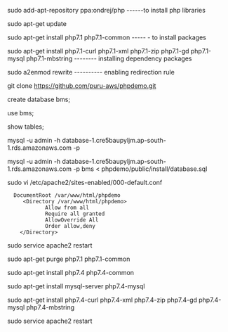 sudo add-apt-repository ppa:ondrej/php     ------to install php libraries
 
sudo apt-get update     

sudo apt-get install php7.1 php7.1-common     ----- - to install packages

sudo apt-get install php7.1-curl php7.1-xml php7.1-zip php7.1-gd php7.1-mysql php7.1-mbstring         --------  installing dependency packages


sudo a2enmod rewrite   ---------- enabling redirection rule

git clone https://github.com/puru-aws/phpdemo.git


create database bms;

use bms;

show tables;

mysql -u admin -h database-1.cre5baupyljm.ap-south-1.rds.amazonaws.com -p


mysql -u admin -h database-1.cre5baupyljm.ap-south-1.rds.amazonaws.com -p bms < phpdemo/public/install/database.sql

sudo vi /etc/apache2/sites-enabled/000-default.conf

      DocumentRoot /var/www/html/phpdemo
         <Directory /var/www/html/phpdemo>
                Allow from all
                Require all granted
                AllowOverride All
                Order allow,deny
        </Directory>

sudo service apache2 restart



sudo apt-get purge php7.1 php7.1-common

sudo apt-get install php7.4 php7.4-common

sudo apt-get install mysql-server php7.4-mysql

sudo apt-get install php7.4-curl php7.4-xml php7.4-zip php7.4-gd php7.4-mysql php7.4-mbstring

sudo service apache2 restart
